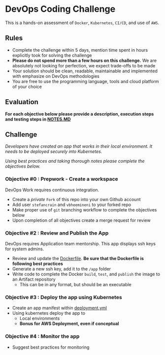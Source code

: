 # DevOps Coding Challenge

This is a hands-on assessment of `Docker`, `Kubernetes`, `CI/CD`, and use of `AWS`.

## Rules

- Complete the challenge within 5 days, mention time spent in hours explicitly took for solving the challenge
- **Please do not spend more than a few hours on this challenge.** We are absolutely not looking for perfection, we expect trade-offs to be made
- Your solution should be clean, readable, maintainable and implemented with emphasize on DevOps methodologies
- You are free to use the programming language, tools and cloud platform of your choice

## Evaluation

**For each objective below please provide a description, execution steps and testing steps in [NOTES.MD](./NOTES.MD)**

## Challenge

_Developers have created an app that works in their local environment. It needs to be deployed securely into Kubernetes._

_Using best practices and taking thorough notes please complete the objectives below._

### Objective #0 : Prepwork - Create a workspace

DevOps Work requires continuous integration.

- Create a *private* `Fork` of this repo into your own Github account 
- Add user `stefancrain` and `vbheemineni` to your forked repo
- Make proper use of `git` branching workflow to complete the objectives below
- Upon completion of all objectives create a merge request for review

### Objective #2 : Review and Publish the App

DevOps requires Application team mentorship. This app displays ssh keys for system admins.

- Review and update the [Dockerfile](./Dockerfile). **Be sure that the Dockerfile is following best practices**
- Generate a new ssh key, add it to the `/app` folder
- Write code to complete the Docker `build`, `test`, and `publish` the image to an Artifact repository
  - This can be in any format, but should be an executable

### Objective #3 : Deploy the app using Kubernetes

- Create an app manifest within [deployment.yml](./deployment.yml)
- Using kubernetes deploy the app to
  - Local environments
  - **Bonus for AWS Deployment, even if conceptual**

### Objective #4 : Monitor the app

- Suggest best practices for monitoring
